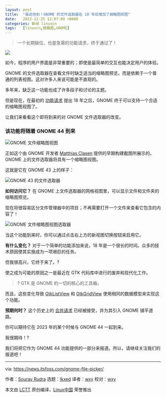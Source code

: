 ```yaml
---
layout: post
title:	"虽迟但到！GNOME 的文件选取器在 18 年后增加了缩略图视图"
date:	2022-12-25 12:07:00 +0800 
categories:	新闻 linuxcn 
tags:	[linuxcn,缩略图,GNOME]
---
```




> 
> 一个长期缺位、也是急需的功能请求，终于通过了！
> 
> 
> 


![](/Asserts/Images//attachment/album/202212/25/120757n0fj9w983j9h6j9a.png)


如今，程序的用户界面是非常重要的；即使是最简单的交互也能决定用户的体验。


GNOME 的文件选取器在查看文件时缺乏适当的缩略图预览，而是依赖于一个普通的列表视图。这对许多人来说可能是不直观的。


多年来，缺乏这一功能也成了许多段子和讨论的主题。


但是现在，在最初的 [功能请求](https://bugzilla.gnome.org/show_bug.cgi?id=141154) 提出 18 年之后，GNOME 终于可以支持一个合适的缩略图视图了。


让我们来看看这个即将到来的对 GNOME 文件选取器的改变。


### 该功能将随着 GNOME 44 到来


![GNOME 文件缩略图视图](/Asserts/Images//attachment/album/202212/25/120758i13x1979vvdt1dpt.png)


正如这个由 GNOME 开发者 [Matthias Clasen](https://twitter.com/matthias_clasen) 提供的早期构建截图所展示的。GNOME 上的文件选取器将具有一个缩略图视图。


这就是它在 GNOME 43 上的样子：


![GNOME 43 的文件选取器](/Asserts/Images//attachment/album/202212/25/120758lo00trt2ettt05t0.png)


**如何访问它？** 在 GNOME 上文件选取器的网格视图里，可以显示文件和文件夹的缩略图预览。


现在将很容易区分文件管理器中的项目；不再需要打开一个文件来查看它包含的内容了！


![GNOME 文件缩略图视图选取器](/Asserts/Images//attachment/album/202212/25/120759gdybx4e9dkqkr8q4.png)


当这个功能到来时，你可以通过点击右上方的新视图切换按钮来启用它。


**有什么变化？** 对于一个简单的功能添加来说，18 年是一个很长的时间。众多的技术原因使其实施成为一项艰巨的任务。


但我很高兴，它终于来了。?


使之成为可能的原因之一是最近在 GTK 代码库中进行的废弃和现代化工作。



> 
> ? GTK 是 GNOME 的一切的核心的工具箱。
> 
> 
> 


而且，这些变化导致 [GtkListView](https://gitlab.gnome.org/GNOME/gtk/-/blob/main/gtk/gtklistview.c) 和 [GtkGridView](https://gitlab.gnome.org/GNOME/gtk/-/blob/main/gtk/gtkgridview.c) 使用相同的数据模型来实现这个功能。


**预期何时？** 这个历史上的 [合并请求](https://gitlab.gnome.org/GNOME/gtk/-/merge_requests/5163) 已经被接受，并为其引入 GNOME 铺平道路。


你可以期待它在 2023 年的某个时候与 GNOME 44 一起到来。


我很期待！?


我们将把它作为 GNOME 44 功能提供的一部分来报道。所以，请继续关注我们的报道吧！




---


via: <https://news.itsfoss.com/gnome-file-picker/>


作者：[Sourav Rudra](https://news.itsfoss.com/author/sourav/) 选题：[lkxed](https://github.com/lkxed) 译者：[wxy](https://github.com/wxy) 校对：[wxy](https://github.com/wxy)


本文由 [LCTT](https://github.com/LCTT/TranslateProject) 原创编译，[Linux中国](https://linux.cn/) 荣誉推出
